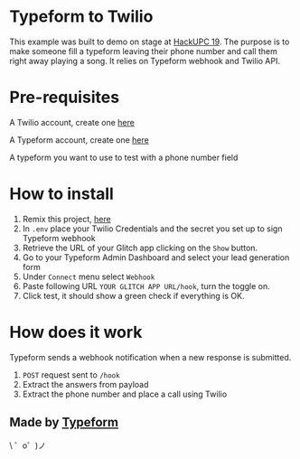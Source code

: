 Typeform to Twilio 
=================

This example was built to demo on stage at [HackUPC 19](https://hackupc.com).
The purpose is to make someone fill a typeform leaving their phone number and call them right away playing a song.
It relies on Typeform webhook and Twilio API.

Pre-requisites
=====
A Twilio account, create one [here](http://twilio.com)

A Typeform account, create one [here](https://www.typeform.com/?utm_source=glitch.com&utm_campaign=devrel_projects&utm_medium=referral&utm_content=tf-hackupc19)

A typeform you want to use to test with a phone number field

How to install
=====

1. Remix this project, [here](https://glitch.com/edit/#!/remix/tf-webtolead)
2. In `.env` place your Twilio Credentials and the secret you set up to sign Typeform webhook 
3. Retrieve the URL of your Glitch app clicking on the `Show` button.
4. Go to your Typeform Admin Dashboard and select your lead generation form
5. Under `Connect` menu select `Webhook`
6. Paste following URL `YOUR GLITCH APP URL/hook`, turn the toggle on.
7. Click test, it should show a green check if everything is OK.

How does it work
=====

Typeform sends a webhook notification when a new response is submitted.

1. `POST` request sent to `/hook`
2. Extract the answers from payload
3. Extract the phone number and place a call using Twilio

Made by [Typeform](https://developer.typeform.com)
-------------------

\ ゜o゜)ノ